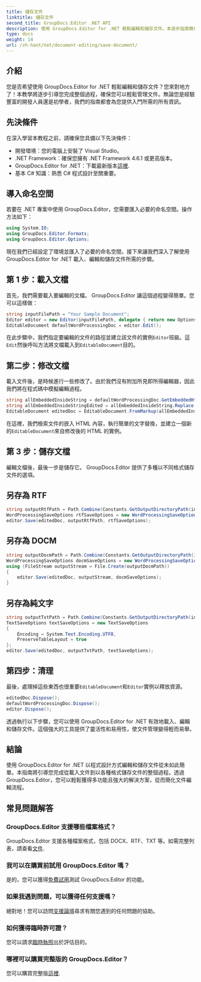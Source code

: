 ```yaml
---
title: 儲存文件
linktitle: 儲存文件
second_title: GroupDocs.Editor .NET API
description: 使用 GroupDocs.Editor for .NET 輕鬆編輯和儲存文件。本逐步指南簡化了開發人員的流程。
type: docs
weight: 14
url: /zh-hant/net/document-editing/save-document/
---
```

## 介紹
您是否希望使用 GroupDocs.Editor for .NET 輕鬆編輯和儲存文件？您來對地方了！本教學將逐步引導您完成整個過程，確保您可以輕鬆管理文件。無論您是經驗豐富的開發人員還是初學者，我們的指南都會為您提供入門所需的所有資訊。
## 先決條件
在深入學習本教程之前，請確保您具備以下先決條件：
- 開發環境：您的電腦上安裝了 Visual Studio。
- .NET Framework：確保您擁有 .NET Framework 4.6.1 或更高版本。
-  GroupDocs.Editor for .NET：下載最新版本[這裡](https://releases.groupdocs.com/editor/net/).
- 基本 C# 知識：熟悉 C# 程式設計至關重要。
## 導入命名空間
若要在 .NET 專案中使用 GroupDocs.Editor，您需要匯入必要的命名空間。操作方法如下：
```csharp
using System.IO;
using GroupDocs.Editor.Formats;
using GroupDocs.Editor.Options;
```
現在我們已經設定了環境並匯入了必要的命名空間，接下來讓我們深入了解使用 GroupDocs.Editor for .NET 載入、編輯和儲存文件所需的步驟。
## 第 1 步：載入文檔
首先，我們需要載入要編輯的文檔。 GroupDocs.Editor 讓這個過程變得簡單。您可以這樣做：

```csharp
string inputFilePath = "Your Sample Document";
Editor editor = new Editor(inputFilePath, delegate { return new Options.WordProcessingLoadOptions(); });
EditableDocument defaultWordProcessingDoc = editor.Edit();
```
在此步驟中，我們指定要編輯的文件的路徑並建立該文件的實例`Editor`班級。這`Edit`然後呼叫方法將文檔載入到`EditableDocument`目的。
## 第二步：修改文檔
載入文件後，是時候進行一些修改了。由於我們沒有附加所見即所得編輯器，因此我們將在程式碼中模擬編輯過程。

```csharp
string allEmbeddedInsideString = defaultWordProcessingDoc.GetEmbeddedHtml();
string allEmbeddedInsideStringEdited = allEmbeddedInsideString.Replace("Subtitle", "Edited subtitle");
EditableDocument editedDoc = EditableDocument.FromMarkup(allEmbeddedInsideStringEdited, null);
```
在這裡，我們檢索文件的嵌入 HTML 內容，執行簡單的文字替換，並建立一個新的`EditableDocument`來自修改後的 HTML 的實例。
## 第 3 步：儲存文檔
編輯文檔後，最後一步是儲存它。 GroupDocs.Editor 提供了多種以不同格式儲存文件的選項。
## 另存為 RTF
```csharp
string outputRtfPath = Path.Combine(Constants.GetOutputDirectoryPath(inputFilePath), "editedDoc.rtf");
WordProcessingSaveOptions rtfSaveOptions = new WordProcessingSaveOptions(WordProcessingFormats.Rtf);
editor.Save(editedDoc, outputRtfPath, rtfSaveOptions);
```
## 另存為 DOCM
```csharp
string outputDocmPath = Path.Combine(Constants.GetOutputDirectoryPath(inputFilePath), "editedDoc.docm");
WordProcessingSaveOptions docmSaveOptions = new WordProcessingSaveOptions(WordProcessingFormats.Docm);
using (FileStream outputStream = File.Create(outputDocmPath))
{
    editor.Save(editedDoc, outputStream, docmSaveOptions);
}
```
## 另存為純文字
```csharp
string outputTxtPath = Path.Combine(Constants.GetOutputDirectoryPath(inputFilePath), "editedDoc.txt");
TextSaveOptions textSaveOptions = new TextSaveOptions
{
    Encoding = System.Text.Encoding.UTF8,
    PreserveTableLayout = true
};
editor.Save(editedDoc, outputTxtPath, textSaveOptions);
```
## 第四步：清理
最後，處理掉這些東西也很重要`EditableDocument`和`Editor`實例以釋放資源。
```csharp
editedDoc.Dispose();
defaultWordProcessingDoc.Dispose();
editor.Dispose();
```
透過執行以下步驟，您可以使用 GroupDocs.Editor for .NET 有效地載入、編輯和儲存文件。這個強大的工具提供了靈活性和易用性，使文件管理變得輕而易舉。
## 結論
使用 GroupDocs.Editor for .NET 以程式設計方式編輯和儲存文件從未如此簡單。本指南將引導您完成從載入文件到以各種格式儲存文件的整個過程。透過 GroupDocs.Editor，您可以輕鬆獲得多功能且強大的解決方案，從而簡化文件編輯流程。
## 常見問題解答
### GroupDocs.Editor 支援哪些檔案格式？
GroupDocs.Editor 支援各種檔案格式，包括 DOCX、RTF、TXT 等。如需完整列表，請查看[文件](https://reference.groupdocs.com/editor/net/).
### 我可以在購買前試用 GroupDocs.Editor 嗎？
是的，您可以獲得[免費試用](https://releases.groupdocs.com/)測試 GroupDocs.Editor 的功能。
### 如果我遇到問題，可以獲得任何支援嗎？
絕對地！您可以訪問[支援論壇](https://forum.groupdocs.com/c/editor/20)尋求有關您遇到的任何問題的協助。
### 如何獲得臨時許可證？
您可以請求[臨時執照](https://purchase.groupdocs.com/temporary-license/)出於評估目的。
### 哪裡可以購買完整版的 GroupDocs.Editor？
您可以購買完整版[這裡](https://purchase.groupdocs.com/buy).